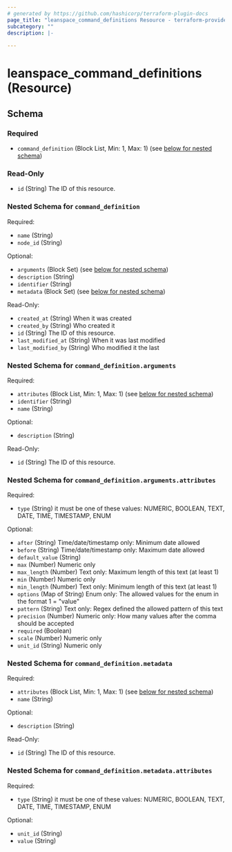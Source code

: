 ```yaml
---
# generated by https://github.com/hashicorp/terraform-plugin-docs
page_title: "leanspace_command_definitions Resource - terraform-provider-leanspace"
subcategory: ""
description: |-
  
---
```


# leanspace_command_definitions (Resource)





<!-- schema generated by tfplugindocs -->
## Schema

### Required

- `command_definition` (Block List, Min: 1, Max: 1) (see [below for nested schema](#nestedblock--command_definition))

### Read-Only

- `id` (String) The ID of this resource.

<a id="nestedblock--command_definition"></a>
### Nested Schema for `command_definition`

Required:

- `name` (String)
- `node_id` (String)

Optional:

- `arguments` (Block Set) (see [below for nested schema](#nestedblock--command_definition--arguments))
- `description` (String)
- `identifier` (String)
- `metadata` (Block Set) (see [below for nested schema](#nestedblock--command_definition--metadata))

Read-Only:

- `created_at` (String) When it was created
- `created_by` (String) Who created it
- `id` (String) The ID of this resource.
- `last_modified_at` (String) When it was last modified
- `last_modified_by` (String) Who modified it the last

<a id="nestedblock--command_definition--arguments"></a>
### Nested Schema for `command_definition.arguments`

Required:

- `attributes` (Block List, Min: 1, Max: 1) (see [below for nested schema](#nestedblock--command_definition--arguments--attributes))
- `identifier` (String)
- `name` (String)

Optional:

- `description` (String)

Read-Only:

- `id` (String) The ID of this resource.

<a id="nestedblock--command_definition--arguments--attributes"></a>
### Nested Schema for `command_definition.arguments.attributes`

Required:

- `type` (String) it must be one of these values: NUMERIC, BOOLEAN, TEXT, DATE, TIME, TIMESTAMP, ENUM

Optional:

- `after` (String) Time/date/timestamp only: Minimum date allowed
- `before` (String) Time/date/timestamp only: Maximum date allowed
- `default_value` (String)
- `max` (Number) Numeric only
- `max_length` (Number) Text only: Maximum length of this text (at least 1)
- `min` (Number) Numeric only
- `min_length` (Number) Text only: Minimum length of this text (at least 1)
- `options` (Map of String) Enum only: The allowed values for the enum in the format 1 = "value"
- `pattern` (String) Text only: Regex defined the allowed pattern of this text
- `precision` (Number) Numeric only: How many values after the comma should be accepted
- `required` (Boolean)
- `scale` (Number) Numeric only
- `unit_id` (String) Numeric only



<a id="nestedblock--command_definition--metadata"></a>
### Nested Schema for `command_definition.metadata`

Required:

- `attributes` (Block List, Min: 1, Max: 1) (see [below for nested schema](#nestedblock--command_definition--metadata--attributes))
- `name` (String)

Optional:

- `description` (String)

Read-Only:

- `id` (String) The ID of this resource.

<a id="nestedblock--command_definition--metadata--attributes"></a>
### Nested Schema for `command_definition.metadata.attributes`

Required:

- `type` (String) it must be one of these values: NUMERIC, BOOLEAN, TEXT, DATE, TIME, TIMESTAMP, ENUM

Optional:

- `unit_id` (String)
- `value` (String)


